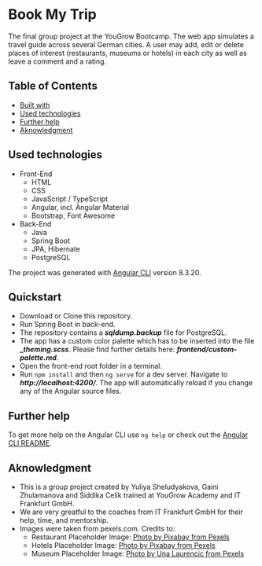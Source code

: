 # Book My Trip

The final group project at the YouGrow Bootcamp. The web app simulates a travel guide across several German cities. A user may add, edit or delete places of interest (restaurants, museums or hotels) in each city as well as leave a comment and a rating.

## Table of Contents

* [Built with](#built-with)
* [Used technologies](#used-technologies)
* [Further help](#further-help)
* [Aknowledgment](#aknowledgment)

## Used technologies

* Front-End
  - HTML
  - CSS
  - JavaScript / TypeScript
  - Angular, incl. Angular Material
  - Bootstrap, Font Awesome
* Back-End
  - Java
  - Spring Boot
  - JPA, Hibernate
  - PostgreSQL

The project was generated with [Angular CLI](https://github.com/angular/angular-cli) version 8.3.20.

## Quickstart

* Download or Clone this repository.
* Run Spring Boot in back-end.
* The repository contains a **_sqldump.backup_** file for PostgreSQL.
* The app has a custom color palette which has to be inserted into the file **__theming.scss_**. Please find further details here: **_frontend/custom-palette.md_**.
* Open the front-end root folder in a terminal.
* Run `npm install` and then `ng serve` for a dev server. Navigate to **_http://localhost:4200/_**. The app will automatically reload if you change any of the Angular source files.

## Further help

To get more help on the Angular CLI use `ng help` or check out the [Angular CLI README](https://github.com/angular/angular-cli/blob/master/README.md).

## Aknowledgment

* This is a group project created by Yuliya Sheludyakova, Gaini Zhulamanova and Siddika Celik trained at YouGrow Academy and IT Frankfurt GmbH.
* We are very greatful to the coaches from IT Frankfurt GmbH for their help, time, and mentorship.
* Images were taken from pexels.com. Credits to: 
  - Restaurant Placeholder Image: [Photo by Pixabay from Pexels](https://www.pexels.com/photo/blur-breakfast-chef-cooking-262978/)
  - Hotels Placeholder Image: [Photo by Pixabay from Pexels](https://www.pexels.com/photo/alone-bed-bedroom-blur-271897/)
  - Museum Placeholder Image: [Photo by Una Laurencic from Pexels](https://www.pexels.com/photo/red-art-relaxation-girl-20967/)
